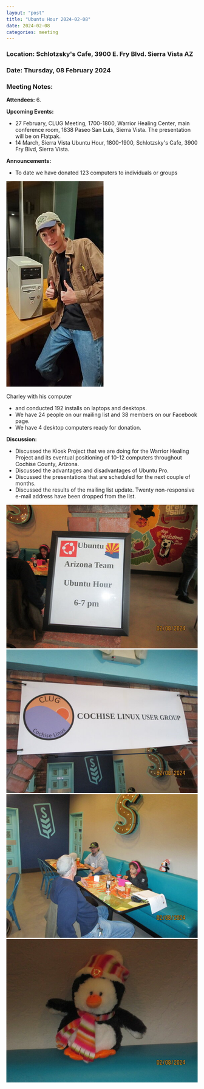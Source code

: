 ```yaml
---
layout: "post"
title: "Ubuntu Hour 2024-02-08"
date: 2024-02-08
categories: meeting
---
```


### Location: Schlotzsky's Cafe, 3900 E. Fry Blvd. Sierra Vista AZ

### Date: Thursday, 08 February 2024

### Meeting Notes:

**Attendees:** 6.

**Upcoming Events:**
 * 27 February, CLUG Meeting, 1700-1800, Warrior Healing Center, main conference room, 1838 Paseo San Luis, Sierra Vista.  The presentation will be on Flatpak.
 * 14 March, Sierra Vista Ubuntu Hour, 1800-1900, Schlotzsky's Cafe, 3900 Fry Blvd, Sierra Vista.

**Announcements:**
 * To date we have donated 123 computers to individuals or groups

![alt text](https://raw.githubusercontent.com/CochiseLinuxUsersGroup/CochiseLinuxUsersGroup.github.io/master/images2/rsz_charley_with_his_computer.jpg)

Charley with his computer

 * and conducted 192 installs on laptops and desktops.
 * We have 24 people on our mailing list and 38 members on our Facebook page.
 * We have 4 desktop computers ready for donation.

**Discussion:**
 * Discussed the Kiosk Project that we are doing for the Warrior Healing Project and its eventual positioning of 10-12 computers throughout Cochise County, Arizona.
 * Discussed the advantages and disadvantages of Ubuntu Pro.
 * Discussed the presentations that are scheduled for the next couple of months.
 * Discussed the results of the mailing list update.  Twenty non-responsive e-mail address have been dropped from the list.

![alt text](https://raw.githubusercontent.com/CochiseLinuxUsersGroup/CochiseLinuxUsersGroup.github.io/master/images2/rsz_sv_ubuntu_hour_2024-02-08_1.jpg)
![alt text](https://raw.githubusercontent.com/CochiseLinuxUsersGroup/CochiseLinuxUsersGroup.github.io/master/images2/rsz_sv_ubuntu_hour_2024-02-08_2.jpg)
![alt text](https://raw.githubusercontent.com/CochiseLinuxUsersGroup/CochiseLinuxUsersGroup.github.io/master/images2/rsz_sv_ubuntu_hour_2024-02-08_3.jpg)
![alt text](https://raw.githubusercontent.com/CochiseLinuxUsersGroup/CochiseLinuxUsersGroup.github.io/master/images2/rsz_sv_ubuntu_hour_2024-02-08_4.jpg)

